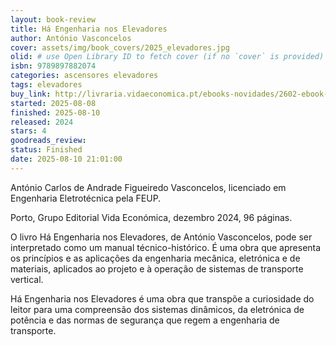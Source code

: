 ```yaml
---
layout: book-review
title: Há Engenharia nos Elevadores
author: António Vasconcelos
cover: assets/img/book_covers/2025_elevadores.jpg
olid: # use Open Library ID to fetch cover (if no `cover` is provided)
isbn: 9789897882074
categories: ascensores elevadores
tags: elevadores
buy_link: http://livraria.vidaeconomica.pt/ebooks-novidades/2602-ebook-ha-engenharia-nos-elevadores-9789897882074.html
started: 2025-08-08
finished: 2025-08-10
released: 2024
stars: 4
goodreads_review:
status: Finished
date: 2025-08-10 21:01:00
---
```


António Carlos de Andrade Figueiredo Vasconcelos, licenciado em Engenharia Eletrotécnica pela FEUP.

Porto, Grupo Editorial Vida Económica, dezembro 2024, 96 páginas.

O livro Há Engenharia nos Elevadores, de António Vasconcelos, pode ser interpretado como um manual técnico-histórico. É uma obra que apresenta os princípios e as aplicações da engenharia mecânica, eletrónica e de materiais, aplicados ao projeto e à operação de sistemas de transporte vertical.

Há Engenharia nos Elevadores é uma obra que transpõe a curiosidade do leitor para uma compreensão dos sistemas dinâmicos, da eletrónica de potência e das normas de segurança que regem a engenharia de transporte.

